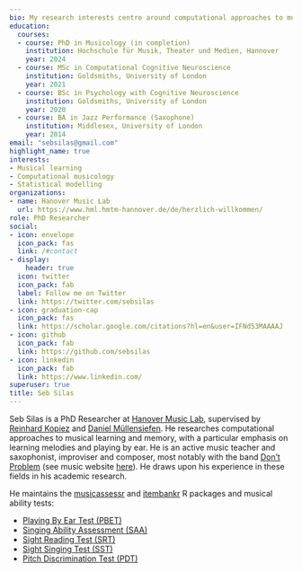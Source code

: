 ```yaml
---
bio: My research interests centre around computational approaches to musical learning and memory.
education:
  courses:
  - course: PhD in Musicology (in completion)
    institution: Hochschule für Musik, Theater und Medien, Hannover
    year: 2024
  - course: MSc in Computational Cognitive Neuroscience
    institution: Goldsmiths, University of London
    year: 2021
  - course: BSc in Psychology with Cognitive Neuroscience
    institution: Goldsmiths, University of London
    year: 2020
  - course: BA in Jazz Performance (Saxophone)
    institution: Middlesex, University of London
    year: 2014
email: "sebsilas@gmail.com"
highlight_name: true
interests:
- Musical learning
- Computational musicology
- Statistical modelling
organizations:
- name: Hanover Music Lab
  url: https://www.hml.hmtm-hannover.de/de/herzlich-willkommen/
role: PhD Researcher
social:
- icon: envelope
  icon_pack: fas
  link: /#contact
- display:
    header: true
  icon: twitter
  icon_pack: fab
  label: Follow me on Twitter
  link: https://twitter.com/sebsilas
- icon: graduation-cap
  icon_pack: fas
  link: https://scholar.google.com/citations?hl=en&user=IFNd53MAAAAJ
- icon: github
  icon_pack: fab
  link: https://github.com/sebsilas
- icon: linkedin
  icon_pack: fab
  link: https://www.linkedin.com/
superuser: true
title: Seb Silas
---
```



Seb Silas is a PhD Researcher at [Hanover Music Lab](https://www.hml.hmtm-hannover.de/de/herzlich-willkommen/), supervised by [Reinhard Kopiez](http://musicweb.hmtm-hannover.de/kopiez/) and [Daniel Müllensiefen](https://www.gold.ac.uk/psychology/staff/mullensiefen/). He researches computational approaches to musical learning and memory, with a particular emphasis on learning melodies and playing by ear. He is an active music teacher and saxophonist, improviser and composer, most notably with the band [Don’t Problem](https://dontproblem.com/) (see music website [here](https://www.sebsilasmusic.com)). He draws upon his experience in these fields in his academic research.

He maintains the [musicassessr](https://github.com/sebsilas/musicassessr) and [itembankr](https://github.com/sebsilas/itembankr) R packages and musical ability tests: 
- [Playing By Ear Test (PBET)](https://github.com/sebsilas/PBET)
- [Singing Ability Assessment (SAA)](https://github.com/sebsilas/SAA)
- [Sight Reading Test (SRT)](https://github.com/sebsilas/SRT)
- [Sight Singing Test (SST)](https://github.com/sebsilas/SST)
- [Pitch Discrimination Test (PDT)](https://github.com/sebsilas/PDT)


<!--

{{< icon name="download" pack="fas" >}} Download my {{< staticref "uploads/resume.pdf" "newtab" >}}resumé{{< /staticref >}}.

-->
